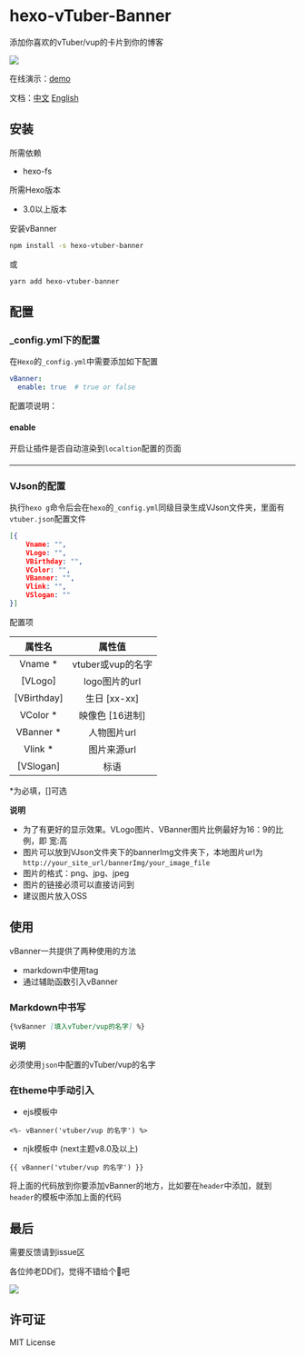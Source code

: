 # hexo-vTuber-Banner

添加你喜欢的vTuber/vup的卡片到你的博客

![](https://static.xiaoblogs.cn/img/20210909151949.png)

在线演示：[demo](https://mimonarchrd.gitee.io/passages/vTuber-demo/)

文档：[中文](https://github.com/MIMONATCH/hexo-vtuber-banner/blob/main/README.md) [English](https://github.com/MIMONATCH/hexo-vtuber-banner/blob/main/doc/README.md)



## 安装

所需依赖

- hexo-fs

所需Hexo版本

- 3.0以上版本



安装vBanner

```sh
npm install -s hexo-vtuber-banner
```

或

```sh
yarn add hexo-vtuber-banner
```

## 配置

### _config.yml下的配置

在`Hexo`的`_config.yml`中需要添加如下配置

```yaml
vBanner:
  enable: true	# true or false
```

配置项说明：

#### enable

开启让插件是否自动渲染到`localtion`配置的页面

#### 

------



### VJson的配置

执行`hexo g`命令后会在`hexo`的`_config.yml`同级目录生成VJson文件夹，里面有`vtuber.json`配置文件

```json
[{
    Vname: "",
    VLogo: "",
    VBirthday: "",
    VColor: "",
    VBanner: "",
    Vlink: "",
    VSlogan: ""
}]
```

配置项

|   属性名    |      属性值       |
| :---------: | :---------------: |
|   Vname *   | vtuber或vup的名字 |
|   [VLogo]   |   logo图片的url   |
| [VBirthday] |   生日 [xx-xx]    |
|  VColor *   |  映像色 [16进制]  |
|  VBanner *  |    人物图片url    |
|   Vlink *   |    图片来源url    |
|  [VSlogan]  |       标语        |

*为必填，[]可选

**说明**

- 为了有更好的显示效果。VLogo图片、VBanner图片比例最好为16：9的比例，即 宽:高
- 图片可以放到VJson文件夹下的bannerImg文件夹下，本地图片url为`http://your_site_url/bannerImg/your_image_file`
- 图片的格式：png、jpg、jpeg
- 图片的链接必须可以直接访问到
- 建议图片放入OSS

## 使用

vBanner一共提供了两种使用的方法

- markdown中使用tag
- 通过辅助函数引入vBanner

### Markdown中书写

```markdown
{%vBanner [填入vTuber/vup的名字] %}
```

**说明**

必须使用`json`中配置的vTuber/vup的名字

### 在theme中手动引入

- ejs模板中

```ejs
<%- vBanner('vtuber/vup 的名字') %>
```

- njk模板中 (next主题v8.0及以上)

```njk
{{ vBanner('vtuber/vup 的名字') }}
```

将上面的代码放到你要添加vBanner的地方，比如要在`header`中添加，就到`header`的模板中添加上面的代码

## 最后

需要反馈请到issue区

各位帅老DD们，觉得不错给个:100:吧

![](https://static.xiaoblogs.cn/emoji/%E5%B0%8F%E5%B8%8C%E5%B0%8F%E6%A1%83_%E8%BF%99%E6%A0%B7%E9%82%A3%E6%A0%B7.png)

## 许可证

MIT License